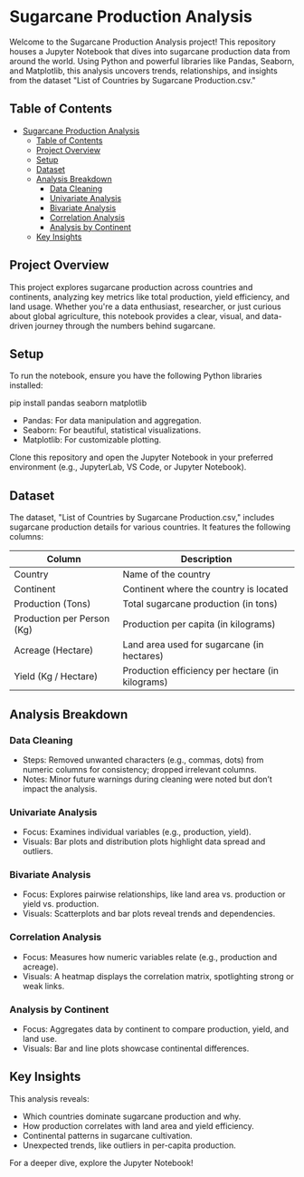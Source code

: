 # Sugarcane Production Analysis

Welcome to the Sugarcane Production Analysis project! This repository houses a Jupyter Notebook that dives into sugarcane production data from around the world. Using Python and powerful libraries like Pandas, Seaborn, and Matplotlib, this analysis uncovers trends, relationships, and insights from the dataset "List of Countries by Sugarcane Production.csv."

## Table of Contents

- [Sugarcane Production Analysis](#sugarcane-production-analysis)
  - [Table of Contents](#table-of-contents)
  - [Project Overview](#project-overview)
  - [Setup](#setup)
  - [Dataset](#dataset)
  - [Analysis Breakdown](#analysis-breakdown)
    - [Data Cleaning](#data-cleaning)
    - [Univariate Analysis](#univariate-analysis)
    - [Bivariate Analysis](#bivariate-analysis)
    - [Correlation Analysis](#correlation-analysis)
    - [Analysis by Continent](#analysis-by-continent)
  - [Key Insights](#key-insights)

## Project Overview

This project explores sugarcane production across countries and continents, analyzing key metrics like total production, yield efficiency, and land usage. Whether you're a data enthusiast, researcher, or just curious about global agriculture, this notebook provides a clear, visual, and data-driven journey through the numbers behind sugarcane.

## Setup

To run the notebook, ensure you have the following Python libraries installed:

pip install pandas seaborn matplotlib

- Pandas: For data manipulation and aggregation.
- Seaborn: For beautiful, statistical visualizations.
- Matplotlib: For customizable plotting.

Clone this repository and open the Jupyter Notebook in your preferred environment (e.g., JupyterLab, VS Code, or Jupyter Notebook).

## Dataset

The dataset, "List of Countries by Sugarcane Production.csv," includes sugarcane production details for various countries. It features the following columns:

| Column                     | Description                                           |
|----------------------------|-------------------------------------------------------|
| Country                    | Name of the country                                   |
| Continent                  | Continent where the country is located                |
| Production (Tons)          | Total sugarcane production (in tons)                  |
| Production per Person (Kg) | Production per capita (in kilograms)                  |
| Acreage (Hectare)          | Land area used for sugarcane (in hectares)            |
| Yield (Kg / Hectare)       | Production efficiency per hectare (in kilograms)      |

## Analysis Breakdown

### Data Cleaning
- Steps: Removed unwanted characters (e.g., commas, dots) from numeric columns for consistency; dropped irrelevant columns.
- Notes: Minor future warnings during cleaning were noted but don’t impact the analysis.

### Univariate Analysis
- Focus: Examines individual variables (e.g., production, yield).
- Visuals: Bar plots and distribution plots highlight data spread and outliers.

### Bivariate Analysis
- Focus: Explores pairwise relationships, like land area vs. production or yield vs. production.
- Visuals: Scatterplots and bar plots reveal trends and dependencies.

### Correlation Analysis
- Focus: Measures how numeric variables relate (e.g., production and acreage).
- Visuals: A heatmap displays the correlation matrix, spotlighting strong or weak links.

### Analysis by Continent
- Focus: Aggregates data by continent to compare production, yield, and land use.
- Visuals: Bar and line plots showcase continental differences.

## Key Insights

This analysis reveals:
- Which countries dominate sugarcane production and why.
- How production correlates with land area and yield efficiency.
- Continental patterns in sugarcane cultivation.
- Unexpected trends, like outliers in per-capita production.

For a deeper dive, explore the Jupyter Notebook!

